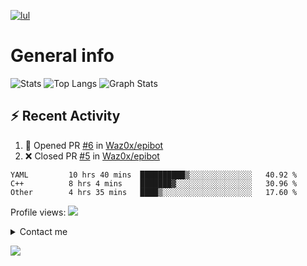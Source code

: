 
[![lul](https://readme-typing-svg.herokuapp.com?font=futura&color=15F6F7&size=30&center=true&multiline=true&width=1500&height=150&lines=Hi%2C+i'm+R%C3%A9my+%F0%9F%91%8B;I'm+a+%F0%9F%9A%80+french+developer%F0%9F%9A%80;Actually+I'm+a+second+year+Student+at+EPITECH;%E2%AC%87%EF%B8%8F+here+is+a+rapid+overview+of+my+activity+%E2%AC%87%EF%B8%8F)](https://www.youtube.com/watch?v=iik25wqIuFo)

# General info

![Stats](https://github-readme-stats.vercel.app/api?username=Waz0x&count_private=true&theme=tokyonight&hide=stars&show_icons=true)
![Top Langs](https://github-readme-stats.vercel.app/api/top-langs/?username=Waz0x&layout=compact&theme=tokyonight)
![Graph Stats](https://activity-graph.herokuapp.com/graph?username=Waz0x&bg_color=141321&color=FF9DD9&line=FF9DD9&point=9dffc3)

## :zap: Recent Activity

<!--START_SECTION:activity-->
1. 💪 Opened PR [#6](https://github.com/Waz0x/epibot/pull/6) in [Waz0x/epibot](https://github.com/Waz0x/epibot)
2. ❌ Closed PR [#5](https://github.com/Waz0x/epibot/pull/5) in [Waz0x/epibot](https://github.com/Waz0x/epibot)
<!--END_SECTION:activity-->

<!--START_SECTION:waka-->

```text
YAML         10 hrs 40 mins  ██████████▒░░░░░░░░░░░░░░   40.92 %
C++          8 hrs 4 mins    ███████▓░░░░░░░░░░░░░░░░░   30.96 %
Other        4 hrs 35 mins   ████▒░░░░░░░░░░░░░░░░░░░░   17.60 %
```

<!--END_SECTION:waka-->

Profile views: 
![](https://komarev.com/ghpvc/?username=Waz0x&color=ff69b4)

<details><summary>Contact me</summary>
  <p align="center">
    <a href="mailto:remy.noulin@epitech.eu"><img src="https://img.icons8.com/color/96/000000/ms-outlook.png" alt="email"/></a>
    <a href="https://www.linkedin.com/in/remynoulin/"><img src="https://img.icons8.com/color/96/000000/linkedin.png" alt="linkedin"/></a>
    <a href="https://stackoverflow.com/users/15754672/r%c3%a9my-noulin"><img src="https://img.icons8.com/color/96/000000/stackoverflow.png" alt="stackoverflow"/></a>
    <a href="https://hub.docker.com/u/waz0x"><img src="https://img.icons8.com/color/96/000000/docker.png" alt="docker"/></a>
    <a href="https://discord.com/users/606758395583922176"><img src="https://img.icons8.com/color/96/000000/discord-logo.png" alt="discord"/></a>
  </p>
</details>


![](https://hit.yhype.me/github/profile?user_id=72010287)
